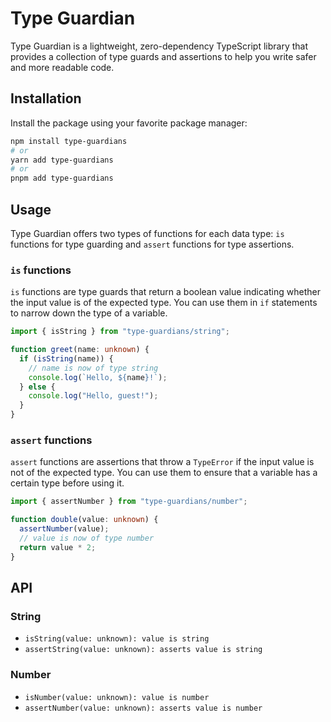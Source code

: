 # Type Guardian

Type Guardian is a lightweight, zero-dependency TypeScript library that provides a collection of type guards and assertions to help you write safer and more readable code.

## Installation

Install the package using your favorite package manager:

```bash
npm install type-guardians
# or
yarn add type-guardians
# or
pnpm add type-guardians
```

## Usage

Type Guardian offers two types of functions for each data type: `is` functions for type guarding and `assert` functions for type assertions.

### `is` functions

`is` functions are type guards that return a boolean value indicating whether the input value is of the expected type. You can use them in `if` statements to narrow down the type of a variable.

```typescript
import { isString } from "type-guardians/string";

function greet(name: unknown) {
  if (isString(name)) {
    // name is now of type string
    console.log(`Hello, ${name}!`);
  } else {
    console.log("Hello, guest!");
  }
}
```

### `assert` functions

`assert` functions are assertions that throw a `TypeError` if the input value is not of the expected type. You can use them to ensure that a variable has a certain type before using it.

```typescript
import { assertNumber } from "type-guardians/number";

function double(value: unknown) {
  assertNumber(value);
  // value is now of type number
  return value * 2;
}
```

## API

### String

- `isString(value: unknown): value is string`
- `assertString(value: unknown): asserts value is string`

### Number

- `isNumber(value: unknown): value is number`
- `assertNumber(value: unknown): asserts value is number`

